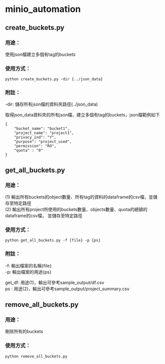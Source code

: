 # minio_automation

## create_buckets.py
### 用途：
使用json檔建立多個有tag的buckets
### 使用方式：
    python create_buckets.py -dir {../json_data}

### 附註：
-dir: 儲存所有json檔的資料夾路徑(../json_data)

取得json_data資料夾的所有json檔，建立多個有tag的buckets，json檔範例如下  
    
    {
        "bucket_name": "bucket1",
        "project_name": "project1",
        "privacy_ind": "Y",
        "purpose": "project_used",
        "permission": "RO",  
        "quota" : "0"
    }  


## get_all_buckets.py
### 用途： 
(1) 輸出所有buckets的object數量、所有tag的資料的dataframe的csv檔，並儲存至特定路徑  
(2) 輸出所有project所使用的buckets數量、objects數量、quota的總額的dataframe的csv檔，  並儲存至特定路徑
### 使用方式： 
    python get_all_buckets.py -f {file} -p {ps}

### 附註：
-f: 輸出檔案的名稱{file}  
-p: 輸出檔案的用途{ps}

get_df: 用途(1)，輸出可參考sample_output/df.csv  
ps : 用途(2)，輸出可參考sample_output/project_summary.csv


## remove_all_buckets.py
### 用途： 
刪除所有的buckets
### 使用方式： 
    python remove_all_buckets.py 



